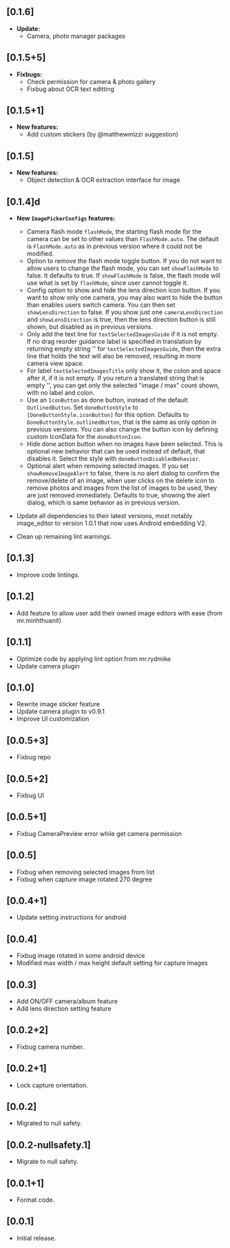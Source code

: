 ## [0.1.6]

* **Update:**
  * Camera, photo manager packages

## [0.1.5+5]

* **Fixbugs:**
  * Check permission for camera & photo gallery
  * Fixbug about OCR text editting

## [0.1.5+1]

* **New features:**
  * Add custom stickers (by @matthewmizzi suggestion)

## [0.1.5]

* **New features:**
  * Object detection & OCR extraction interface for image

## [0.1.4]d

* **New `ImagePickerConfigs` features:**
  * Camera flash mode `flashMode`, the starting flash mode for the camera
    can be set to other values than `FlashMode.auto`. The default is 
    `FlashMode.auto` as in previous version where it could not be modified. 
  * Option to remove the flash mode toggle button. If you do not want to
    allow users to change the flash mode, you can set `showFlashMode` to false.
    It defaults to true. If `showFlashMode` is false, the flash mode will use
    what is set by `flashMode`, since user cannot toggle it.
  * Config option to show and hide the lens direction icon button.
    If you want to show only one camera, you may also want to hide the
    button than enables users switch camera. You can then set 
    `showLensDirection` to false. If you show just one `cameraLensDirection` and 
    `showLensDirection` is true, then the lens direction button is still 
    shown, but disabled as in previous versions.
  * Only add the text line for `textSelectedImagesGuide` if it is not empty.
    If no drag reorder guidance label is specified in translation by returning
    empty string '' for `textSelectedImagesGuide`, then the extra line that 
    holds the text will also be removed, resulting in more camera view space.
  * For label `textSelectedImagesTitle` only show it, the colon and space 
    after it, if it is not empty. If you return a translated string that is 
    empty '', you can get only the selected "image / max" count shown, with no
    label and colon.
  * Use an `IconButton` as done button, instead of the default `OutlinedButton`.
    Set `doneButtonStyle` to `[DoneButtonStyle.iconButton]` for this option.
    Defaults to `DoneButtonStyle.outlinedButton`, that is the same as only 
    option in previous versions. You can also change the button icon by
    defining custom IconData for the `doneButtonIcon`.
  * Hide done action button when no images have been selected. This is optional
    new behavior that can be used instead of default, that disables it.
    Select the style with `doneButtonDisabledBehavior`.
  * Optional alert when removing selected images. If you set 
    `showRemoveImageAlert` to false, there is no alert dialog to confirm the 
    remove/delete of an image, when user clicks on the delete icon to 
    remove photos and images from the list of images to be used, they are 
    just removed immediately. Defaults to true, showing the alert dialog, 
    which is same behavior as in previous version.
   
* Update all dependencies to their latest versions, most notably image_editor to 
  version 1.0.1 that now uses Android embedding V2.
* Clean up remaining lint warnings. 

## [0.1.3]

* Improve code lintings.

## [0.1.2]

* Add feature to allow user add their owned image editors with ease (from mr.minhthuanit)

## [0.1.1]

* Optimize code by applying lint option from mr.rydmike
* Update camera plugin

## [0.1.0]

* Rewrite image sticker feature
* Update camera plugin to v0.9.1
* Improve UI customization

## [0.0.5+3]

* Fixbug repo

## [0.0.5+2]

* Fixbug UI

## [0.0.5+1]

* Fixbug CameraPreview error while get camera permission

## [0.0.5]

* Fixbug when removing selected images from list
* Fixbug when capture image rotated 270 degree

## [0.0.4+1]

* Update setting instructions for android

## [0.0.4]

* Fixbug image rotated in some android device
* Modified max width / max height default setting for capture images

## [0.0.3]

* Add ON/OFF camera/album feature
* Add lens direction setting feature

## [0.0.2+2]

* Fixbug camera number.

## [0.0.2+1]

* Lock capture orientation.

## [0.0.2]

* Migrated to null safety.

## [0.0.2-nullsafety.1]

* Migrate to null safety.

## [0.0.1+1]

* Format code.

## [0.0.1]

* Initial release.
